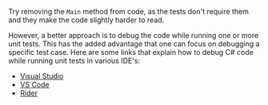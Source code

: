 Try removing the `Main` method from code, as the tests don't require them and they make the code slightly harder to read.

However, a better approach is to debug the code while running one or more unit tests. This has the added advantage that one can focus on debugging a specific test case. Here are some links that explain how to debug C# code while running unit tests in various IDE's:

- [Visual Studio](https://docs.microsoft.com/en-us/visualstudio/test/run-unit-tests-with-test-explorer?view=vs-2019)
- [VS Code](https://github.com/OmniSharp/omnisharp-vscode/wiki/How-to-run-and-debug-unit-tests)
- [Rider](https://www.jetbrains.com/help/rider/Unit_Testing__Index.html)
